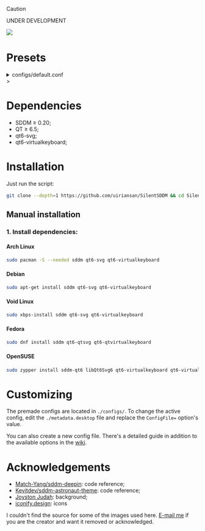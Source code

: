 > [!CAUTION]
> UNDER DEVELOPMENT

<img src="https://github.com/uiriansan/SilentSDDM/blob/main/previews/LoginCenter.png" />

# Presets

<details>
  <summary>configs/default.conf</summary>
    <p float="left">
      <img src="./previews/default_lock.png" width="49%" />
      <img src="./previews/default_login.png" width="49%" />
    </p>
</details>>

# Dependencies

- SDDM ≥ 0.20;
- QT ≥ 6.5;
- qt6-svg;
- qt6-virtualkeyboard;

# Installation

Just run the script:

```bash
git clone --depth=1 https://github.com/uiriansan/SilentSDDM && cd SilentSDDM && ./install.sh | bash
```

## Manual installation

### 1. Install dependencies:

#### Arch Linux

```bash
sudo pacman -S --needed sddm qt6-svg qt6-virtualkeyboard
```

#### Debian

```bash
sudo apt-get install sddm qt6-svg qt6-virtualkeyboard
```

#### Void Linux

```bash
sudo xbps-install sddm qt6-svg qt6-virtualkeyboard
```

#### Fedora

```bash
sudo dnf install sddm qt6-qtsvg qt6-qtvirtualkeyboard
```

#### OpenSUSE

```bash
sudo zypper install sddm-qt6 libQt6Svg6 qt6-virtualkeyboard qt6-virtualkeyboard-imports
```

# Customizing

The premade configs are located in `./configs/`. To change the active config, edit the `./metadata.desktop` file and replace the `ConfigFile=` option's value.

You can also create a new config file. There's a detailed guide in addition to the available options in the [wiki](https://github.com/uiriansan/SilentSDDM/wiki/Customizing).

# Acknowledgements

- [Match-Yang/sddm-deepin](https://github.com/Match-Yang/sddm-deepin): code reference;
- [Keyitdev/sddm-astronaut-theme](https://github.com/Keyitdev/sddm-astronaut-theme): code reference;
- [Joyston Judah](https://www.pexels.com/photo/white-and-black-mountain-wallpaper-933054/): background;
- [iconify.design](https://iconify.design/): icons

I couldn't find the source for some of the images used here. [E-mail me](mailto:uiriansan@gmail.com?subject=Background%20image%20in%20SilentSDDM) if you are the creator and want it removed or acknowledged.
